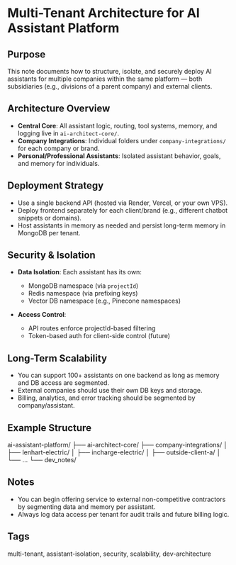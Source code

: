 # Multi-Tenant Architecture for AI Assistant Platform

## Purpose

This note documents how to structure, isolate, and securely deploy AI assistants for multiple companies within the same platform — both subsidiaries (e.g., divisions of a parent company) and external clients.

## Architecture Overview

- **Central Core**: All assistant logic, routing, tool systems, memory, and logging live in `ai-architect-core/`.
- **Company Integrations**: Individual folders under `company-integrations/` for each company or brand.
- **Personal/Professional Assistants**: Isolated assistant behavior, goals, and memory for individuals.

## Deployment Strategy

- Use a single backend API (hosted via Render, Vercel, or your own VPS).
- Deploy frontend separately for each client/brand (e.g., different chatbot snippets or domains).
- Host assistants in memory as needed and persist long-term memory in MongoDB per tenant.

## Security & Isolation

- **Data Isolation**: Each assistant has its own:

  - MongoDB namespace (via `projectId`)
  - Redis namespace (via prefixing keys)
  - Vector DB namespace (e.g., Pinecone namespaces)

- **Access Control**:
  - API routes enforce projectId-based filtering
  - Token-based auth for client-side control (future)

## Long-Term Scalability

- You can support 100+ assistants on one backend as long as memory and DB access are segmented.
- External companies should use their own DB keys and storage.
- Billing, analytics, and error tracking should be segmented by company/assistant.

## Example Structure

ai-assistant-platform/
├── ai-architect-core/
├── company-integrations/
│ ├── lenhart-electric/
│ ├── incharge-electric/
│ ├── outside-client-a/
│ └── ...
└── dev_notes/

## Notes

- You can begin offering service to external non-competitive contractors by segmenting data and memory per assistant.
- Always log data access per tenant for audit trails and future billing logic.

## Tags

multi-tenant, assistant-isolation, security, scalability, dev-architecture
